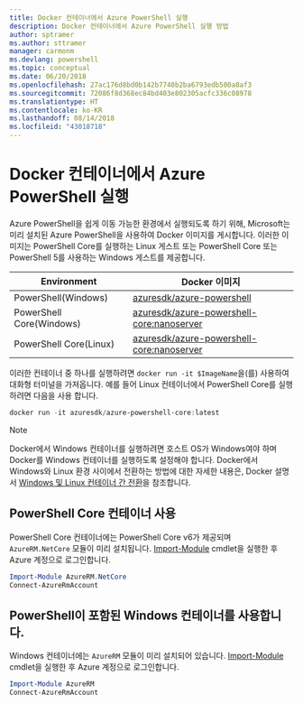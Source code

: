 ```yaml
---
title: Docker 컨테이너에서 Azure PowerShell 실행
description: Docker 컨테이너에서 Azure PowerShell 실행 방법
author: sptramer
ms.author: sttramer
manager: carmonm
ms.devlang: powershell
ms.topic: conceptual
ms.date: 06/20/2018
ms.openlocfilehash: 27ac176d8bd0b142b7740b2ba6793edb500a8af3
ms.sourcegitcommit: 72086f8d368ec84bd403e802305acfc336c08978
ms.translationtype: HT
ms.contentlocale: ko-KR
ms.lasthandoff: 08/14/2018
ms.locfileid: "43018718"
---
```

# <a name="run-azure-powershell-in-a-docker-container"></a>Docker 컨테이너에서 Azure PowerShell 실행

Azure PowerShell을 쉽게 이동 가능한 환경에서 실행되도록 하기 위해, Microsoft는 미리 설치된 Azure PowerShell을 사용하여 Docker 이미지를 게시합니다. 이러한 이미지는 PowerShell Core를 실행하는 Linux 게스트 또는 PowerShell Core 또는 PowerShell 5를 사용하는 Windows 게스트를 제공합니다.

| Environment | Docker 이미지 |
|-------------|--------------|
| PowerShell(Windows) | [azuresdk/azure-powershell](https://hub.docker.com/r/azuresdk/azure-powershell/) |
| PowerShell Core(Windows) | [azuresdk/azure-powershell-core:nanoserver](https://hub.docker.com/r/azuresdk/azure-powershell-core/) |
| PowerShell Core(Linux) | [azuresdk/azure-powershell-core:nanoserver](https://hub.docker.com/r/azuresdk/azure-powershell-core/) |

이러한 컨테이너 중 하나를 실행하려면 `docker run -it $ImageName`을(를) 사용하여 대화형 터미널을 가져옵니다. 예를 들어 Linux 컨테이너에서 PowerShell Core를 실행하려면 다음을 사용 합니다.

```powershell
docker run -it azuresdk/azure-powershell-core:latest
```

> [!NOTE]
> Docker에서 Windows 컨테이너를 실행하려면 호스트 OS가 Windows여야 하며 Docker를 Windows 컨테이너를 실행하도록 설정해야 합니다. Docker에서 Windows와 Linux 환경 사이에서 전환하는 방법에 대한 자세한 내용은, Docker 설명서 [Windows 및 Linux 컨테이너 간 전환](https://docs.docker.com/docker-for-windows/#switch-between-windows-and-linux-containers)을 참조합니다.

## <a name="use-a-powershell-core-container"></a>PowerShell Core 컨테이너 사용

PowerShell Core 컨테이너에는 PowerShell Core v6가 제공되며 `AzureRM.NetCore` 모듈이 미리 설치됩니다. [Import-Module](/powershell/module/microsoft.powershell.core/import-module) cmdlet을 실행한 후 Azure 계정으로 로그인합니다.

```powershell
Import-Module AzureRM.NetCore
Connect-AzureRmAccount
```

## <a name="use-the-windows-container-with-powershell"></a>PowerShell이 포함된 Windows 컨테이너를 사용합니다.

Windows 컨테이너에는 `AzureRM` 모듈이 미리 설치되어 있습니다. [Import-Module](/powershell/module/microsoft.powershell.core/import-module) cmdlet을 실행한 후 Azure 계정으로 로그인합니다.

```powershell
Import-Module AzureRM
Connect-AzureRmAccount
```
